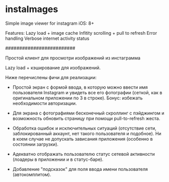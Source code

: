 # instaImages
Simple image viewer for instagram iOS: 8+

Features:
Lazy load + image cache 
Infitity scrolling + pull to refresh
Error handling
Verbose internet activity status

#########################

Простой клиент для просмотри изображений из инстаграмма 

Lazy load + кэширование для изображений.

Ниже перечислены фичи для реализации:

* Простой экран с формой ввода, в которую можно ввести имя пользователя Instagram и увидеть все его фотографии (сеткой, как в оригинальном приложении по 3 в строке). Бонус: избежать необходимости авторизации.

* Для экрана с фотографиями бесконечный скроллинг с пэйджингом и возможность обновить страницу при помощи pull-to-refresh жеста.


* Обработка ошибок и исключительных ситуаций (отсутствие сети, заблокированный аккаунт, нет такого пользователя и подобное). Ни в коем случае не допускать зависания приложения (особенно в состоянии загрузки).


* Адекватно отображать пользователю статус сетевой активности (лоадеры в приложении и в статус-баре).

 

* Добавление "подсказок" для поля ввода имени пользователя (автокомплитом).

 

